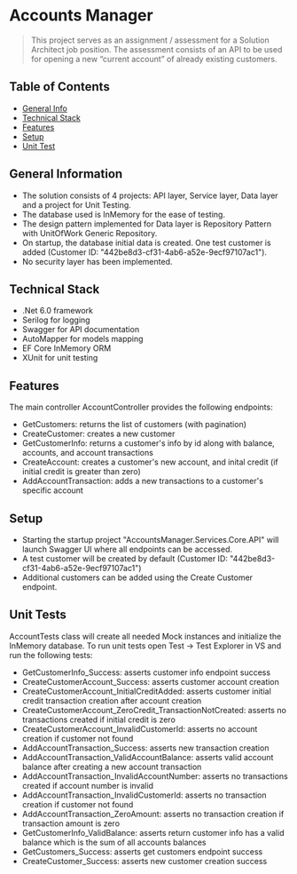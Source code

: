 # Accounts Manager
> This project serves as an assignment / assessment for a Solution Architect job position.
> The assessment consists of an API to be used for opening a new “current account” of already existing customers.

## Table of Contents
* [General Info](#general-information)
* [Technical Stack](#technical-stack)
* [Features](#features)
* [Setup](#setup)
* [Unit Test](#unit-test)


## General Information
- The solution consists of 4 projects: API layer, Service layer, Data layer and a project for Unit Testing.
- The database used is InMemory for the ease of testing.
- The design pattern implemented for Data layer is Repository Pattern with UnitOfWork Generic Repository.
- On startup, the database initial data is created. One test customer is added (Customer ID: "442be8d3-cf31-4ab6-a52e-9ecf97107ac1").
- No security layer has been implemented.


## Technical Stack
- .Net 6.0 framework
- Serilog for logging
- Swagger for API documentation
- AutoMapper for models mapping
- EF Core InMemory ORM
- XUnit for unit testing


## Features
The main controller AccountController provides the following endpoints:
- GetCustomers: returns the list of customers (with pagination)
- CreateCustomer: creates a new customer
- GetCustomerInfo: returns a customer's info by id along with balance, accounts, and account transactions
- CreateAccount: creates a customer's new account, and inital credit (if initial credit is greater than zero)
- AddAccountTransaction: adds a new transactions to a customer's specific account


## Setup
- Starting the startup project "AccountsManager.Services.Core.API" will launch Swagger UI where all endpoints can be accessed.
- A test customer will be created by default (Customer ID: "442be8d3-cf31-4ab6-a52e-9ecf97107ac1")
- Additional customers can be added using the Create Customer endpoint.


## Unit Tests
AccountTests class will create all needed Mock instances and initialize the InMemory database. 
To run unit tests open Test -> Test Explorer in VS and run the following tests:
- GetCustomerInfo_Success: asserts customer info endpoint success
- CreateCustomerAccount_Success: asserts customer account creation
- CreateCustomerAccount_InitialCreditAdded: asserts customer initial credit transaction creation after account creation
- CreateCustomerAccount_ZeroCredit_TransactionNotCreated: asserts no transactions created if initial credit is zero
- CreateCustomerAccount_InvalidCustomerId: asserts no account creation if customer not found
- AddAccountTransaction_Success: asserts new transaction creation
- AddAccountTransaction_ValidAccountBalance: asserts valid account balance after creating a new account transaction
- AddAccountTransaction_InvalidAccountNumber: asserts no transactions created if account number is invalid
- AddAccountTransaction_InvalidCustomerId: asserts no transaction creation if customer not found
- AddAccountTransaction_ZeroAmount: asserts no transaction creation if transaction amount is zero
- GetCustomerInfo_ValidBalance: asserts return customer info has a valid balance which is the sum of all accounts balances
- GetCustomers_Success: asserts get customers endpoint success
- CreateCustomer_Success: asserts new customer creation success

